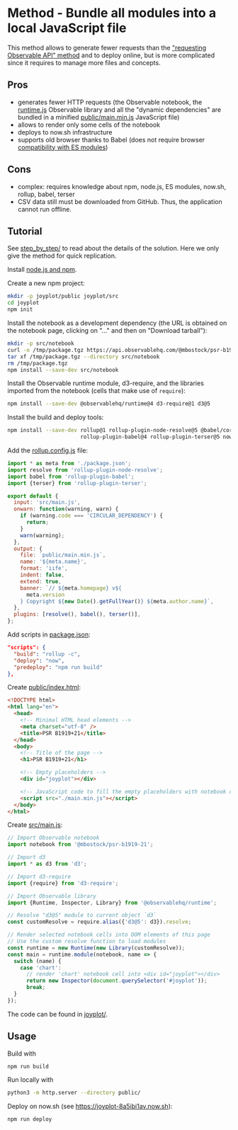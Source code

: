 # Method - Bundle all modules into a local JavaScript file

This method allows to generate fewer requests than the
["requesting Observable API" method](../request_observable_api/README.md) and to
deploy online, but is more complicated since it requires to manage more files
and concepts.

## Pros

- generates fewer HTTP requests (the Observable notebook, the
  [runtime.js](https://cdn.jsdelivr.net/npm/@observablehq/runtime@4/dist/runtime.js)
  Observable library and all the "dynamic dependencies" are bundled in a
  minified [public/main.min.js](./joyplot/step6/public/main.min.js) JavaScript
  file)
- allows to render only some cells of the notebook
- deploys to now.sh infrastructure
- supports old browser thanks to Babel (does not require browser
  [compatibility with ES modules](https://developer.mozilla.org/en-US/docs/Web/JavaScript/Reference/Statements/import#Browser_compatibility))

## Cons

- complex: requires knowledge about npm, node.js, ES modules, now.sh, rollup,
  babel, terser
- CSV data still must be downloaded from GitHub. Thus, the application cannot
  run offline.

## Tutorial

See [step_by_step/](./step_by_step/README.md) to read about the details of the
solution. Here we only give the method for quick replication.

Install [node.js and npm](https://nodejs.dev/how-to-install-nodejs).

Create a new npm project:

```bash
mkdir -p joyplot/public joyplot/src
cd joyplot
npm init
```

Install the notebook as a development dependency (the URL is obtained on the
notebook page, clicking on "…" and then on "Download tarball"):

```bash
mkdir -p src/notebook
curl -o /tmp/package.tgz https://api.observablehq.com/@mbostock/psr-b1919-21.tgz?v=3
tar xf /tmp/package.tgz --directory src/notebook
rm /tmp/package.tgz
npm install --save-dev src/notebook
```

Install the Observable runtime module, d3-require, and the libraries imported
from the notebook (cells that make use of `require`):

```bash
npm install --save-dev @observablehq/runtime@4 d3-require@1 d3@5
```

Install the build and deploy tools:

```bash
npm install --save-dev rollup@1 rollup-plugin-node-resolve@5 @babel/core@7 \
                       rollup-plugin-babel@4 rollup-plugin-terser@5 now@16
```

Add the [rollup.config.js](./joyplot/rollup.config.js) file:

```js
import * as meta from './package.json';
import resolve from 'rollup-plugin-node-resolve';
import babel from 'rollup-plugin-babel';
import {terser} from 'rollup-plugin-terser';

export default {
  input: 'src/main.js',
  onwarn: function(warning, warn) {
    if (warning.code === 'CIRCULAR_DEPENDENCY') {
      return;
    }
    warn(warning);
  },
  output: {
    file: `public/main.min.js`,
    name: '${meta.name}',
    format: 'iife',
    indent: false,
    extend: true,
    banner: `// ${meta.homepage} v${
      meta.version
    } Copyright ${new Date().getFullYear()} ${meta.author.name}`,
  },
  plugins: [resolve(), babel(), terser()],
};
```

Add scripts in [package.json](./joyplot/package.json):

```json
"scripts": {
  "build": "rollup -c",
  "deploy": "now",
  "predeploy": "npm run build"
},
```

Create [public/index.html](./joyplot/public/index.html):

```html
<!DOCTYPE html>
<html lang="en">
  <head>
    <!-- Minimal HTML head elements -->
    <meta charset="utf-8" />
    <title>PSR B1919+21</title>
  </head>
  <body>
    <!-- Title of the page -->
    <h1>PSR B1919+21</h1>

    <!-- Empty placeholders -->
    <div id="joyplot"></div>

    <!-- JavaScript code to fill the empty placeholders with notebook cells -->
    <script src="./main.min.js"></script>
  </body>
</html>
```

Create [src/main.js](./joyplot/src/main.js):

```js
// Import Observable notebook
import notebook from '@mbostock/psr-b1919-21';

// Import d3
import * as d3 from 'd3';

// Import d3-require
import {require} from 'd3-require';

// Import Observable library
import {Runtime, Inspector, Library} from '@observablehq/runtime';

// Resolve "d3@5" module to current object `d3`
const customResolve = require.alias({'d3@5': d3}).resolve;

// Render selected notebook cells into DOM elements of this page
// Use the custom resolve function to load modules
const runtime = new Runtime(new Library(customResolve));
const main = runtime.module(notebook, name => {
  switch (name) {
    case 'chart':
      // render 'chart' notebook cell into <div id="joyplot"></div>
      return new Inspector(document.querySelector('#joyplot'));
      break;
  }
});
```

The code can be found in [joyplot/](./joyplot/).

## Usage

Build with

```bash
npm run build
```

Run locally with

```bash
python3 -m http.server --directory public/
```

Deploy on now.sh (see https://joyplot-8a5ibi1av.now.sh):

```bash
npm run deploy
```
